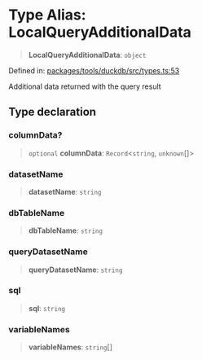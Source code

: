 # Type Alias: LocalQueryAdditionalData

> **LocalQueryAdditionalData**: `object`

Defined in: [packages/tools/duckdb/src/types.ts:53](https://github.com/GeoDaCenter/openassistant/blob/0f7bf760e453a1735df9463dc799b04ee2f630fd/packages/tools/duckdb/src/types.ts#L53)

Additional data returned with the query result

## Type declaration

### columnData?

> `optional` **columnData**: `Record`\<`string`, `unknown`[]\>

### datasetName

> **datasetName**: `string`

### dbTableName

> **dbTableName**: `string`

### queryDatasetName

> **queryDatasetName**: `string`

### sql

> **sql**: `string`

### variableNames

> **variableNames**: `string`[]
